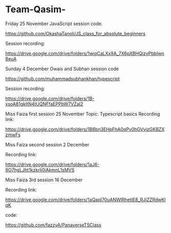 # Team-Qasim- 

Friday 25 November JavaScript session code.
 
https://github.com/OkashaTanoli/JS_class_for_absolute_beginners

Session recording:

https://drive.google.com/drive/folders/1wioCaLXx9A_7X6pXBHQjzyPbbIwn8euA
 

Sunday 4 December Owais and Subhan session code

https://github.com/muhammadsubhankhan/typescript

Session recording:

https://drive.google.com/drive/folders/1B-xsoA81gkltN4tUQNFfaEPPbW7VZaI2

Miss Faiza first session 25 November 
Topic: Typescript basics 
Recording link:

https://drive.google.com/drive/folders/1B6bn3EHpFhA0qPv0hGVvjzGKBZXzmwFs

Miss Faiza second session 2 December 

Recording link:

https://drive.google.com/drive/folders/1aJ6-9O7hgLJht1kzkrlj0iAkmnL1sMVS

Miss Faiza 3rd session 16 December 

Recording link:

https://drive.google.com/drive/folders/1aQapl70uANWlRhetIE8_RJjZZRdwKlqK

code:

https://github.com/fazzyA/PanaverseTSClass




